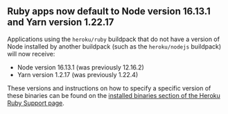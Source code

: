 ## Ruby apps now default to Node version 16.13.1 and Yarn version 1.22.17

Applications using the `heroku/ruby` buildpack that do not have a version of Node installed by another buildpack (such as the `heroku/nodejs` buildpack) will now receive:

- Node version 16.13.1 (was previously 12.16.2)
- Yarn version 1.2.17 (was previously 1.22.4)

These versions and instructions on how to specify a specific version of these binaries can be found on the [installed binaries section of the Heroku Ruby Support page](https://devcenter.heroku.com/articles/ruby-support#installed-binaries).
